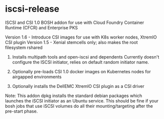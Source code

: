 # iscsi-release
ISCSI and CSI 1.0 BOSH addon for use with Cloud Foundry Container Runtime (CFCR) and Enterprise PKS

Version 1.6 - Introduce CSI images for use with K8s worker nodes, XtremIO CSI plugin
Version 1.5 - Xenial stemcells only; also makes the root filesystem rshared

1. Installs multipath tools and open-iscsi and dependents  Currently doesn't configure the ISCSI initiator, relies on default random initiator name.

1. Optionally pre-loads CSI 1.0 docker images on Kubernetes nodes for airgapped environments

1. Optionally installs the DellEMC XtremIO CSI plugin as a CSI driver

Note:  This addon dpkg installs the standard debian packages which launches the iSCSI initiator as an Ubuntu service. 
This should be fine if your bosh jobs that use iSCSI volumes do all their mounting/targeting after the pre-start phase.

